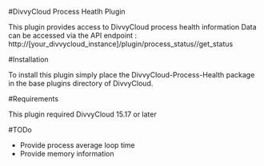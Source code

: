 #DivvyCloud Process Heatlh Plugin

This plugin provides access to DivvyCloud process health information
Data can be accessed via the API endpoint :
http://[your_divvycloud_instance]/plugin/process_status//get_status

#Installation 

To install this plugin simply place the DivvyCloud-Process-Health package in the base plugins directory of DivvyCloud. 

#Requirements

This plugin required DivvyCloud 15.17  or later


#TODo

 - Provide process average loop time
 - Provide memory information
 




